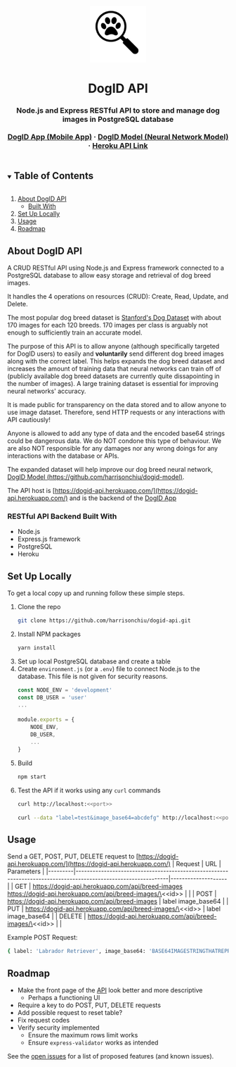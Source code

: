 <!-- PROJECT LOGO -->
<br />
<p align="center">
  <a href="https://github.com/harrisonchiu/dogid-api">
    <img src="docs/dogid-logo.png" alt="Logo" width="128" height="128">
  </a>

  <h1 align="center">DogID API</h1>

  <h3 align="center">
    Node.js and Express RESTful API to store and manage dog images in PostgreSQL database
    <br />
    <br />
    <a href="https://github.com/harrisonchiu/dogid-app">DogID App (Mobile App)</a>
    ·
    <a href="https://github.com/harrisonchiu/dogid-model">DogID Model (Neural Network Model)</a>
    ·
    <a href="https://dogid-api.herokuapp.com/">Heroku API Link</a>
  </h3>
</p>


<!-- TABLE OF CONTENTS -->
<details open="open">
  <summary><h2 style="display: inline-block">Table of Contents</h2></summary>
  <ol>
    <li>
      <a href="#about-dogid-api">About DogID API</a>
      <ul>
        <li><a href="#restful-api-backend-built-with">Built With</a></li>
      </ul>
    </li>
    <li>
      <a href="#set-up-locally">Set Up Locally</a>
    </li>
    <li><a href="#usage">Usage</a></li>
    <li><a href="#roadmap">Roadmap</a></li>
  </ol>
</details>



<!-- ABOUT THE PROJECT -->
## About DogID API

A CRUD RESTful API using Node.js and Express framework connected to a PostgreSQL database
to allow easy storage and retrieval of dog breed images.

It handles the 4 operations on resources (CRUD): Create, Read, Update, and Delete.

The most popular dog breed dataset is
[Stanford's Dog Dataset](http://vision.stanford.edu/aditya86/ImageNetDogs/)
with about 170 images for each 120 breeds.
170 images per class is arguably not enough to sufficiently train an accurate model.

The purpose of this API is to allow anyone (although specifically targeted for DogID users)
to easily and **voluntarily** send different dog breed images along with the correct label.
This helps expands the dog breed dataset and
increases the amount of training data that neural networks can train off of
(publicly available dog breed datasets are currently quite dissapointing in the number of images).
A large training dataset is essential for improving neural networks' accuracy.

It is made public for transparency on the data stored and to allow anyone to use image dataset.
Therefore, send HTTP requests or any interactions with API cautiously!

Anyone is allowed to add any type of data and the encoded base64 strings could be dangerous data.
We do NOT condone this type of behaviour. We are also NOT responsible for any damages nor any wrong doings
for any interactions with the database or APIs.

The expanded dataset will help improve our dog breed neural network,
[DogID Model (https://github.com/harrisonchiu/dogid-model)](https://github.com/harrisonchiu/dogid-model).

The API host is [https://dogid-api.herokuapp.com/](https://dogid-api.herokuapp.com/)
and is the backend of the [DogID App](https://github.com/harrisonchiu/dogid-app)

### RESTful API Backend Built With
- Node.js
- Express.js framework
- PostgreSQL
- Heroku


<!-- GETTING STARTED -->
## Set Up Locally

To get a local copy up and running follow these simple steps.

1. Clone the repo
    ```sh
    git clone https://github.com/harrisonchiu/dogid-api.git
    ```
2. Install NPM packages
    ```sh
    yarn install
    ```
3. Set up local PostgreSQL database and create a table
4. Create `environment.js` (or a `.env`) file to connect Node.js to the database.
This file is not given for security reasons.
    ```js
    const NODE_ENV = 'development'
    const DB_USER = 'user'
    ...

    module.exports = {
        NODE_ENV,
        DB_USER,
        ...
    }
    ```
5. Build
    ```sh
    npm start
    ```
6. Test the API if it works using any `curl` commands
    ```sh
    curl http://localhost:<<port>>
    ```
    ```sh
    curl --data "label=test&image_base64=abcdefg" http://localhost:<<port>>
    ```



<!-- USAGE EXAMPLES -->
## Usage

Send a GET, POST, PUT, DELETE request to [https://dogid-api.herokuapp.com/](https://dogid-api.herokuapp.com/)
| Request | URL                                                                                                           | Parameters         |
|---------|---------------------------------------------------------------------------------------------------------------|--------------------|
| GET     | https://dogid-api.herokuapp.com/api/breed-images<br>https://dogid-api.herokuapp.com/api/breed-images/\<\<id>> |                    |
| POST    | https://dogid-api.herokuapp.com/api/breed-images                                                              | label image_base64 |
| PUT     | https://dogid-api.herokuapp.com/api/breed-images/\<\<id>>                                                     | label image_base64 |
| DELETE  | https://dogid-api.herokuapp.com/api/breed-images/\<\<id>>                                                     |                    |

Example POST Request:
```sh
{ label: 'Labrador Retriever', image_base64: 'BASE64IMAGESTRINGTHATREPRESENTSALABRADORRETRIEVER' }
```


<!-- ROADMAP -->
## Roadmap

- Make the front page of the [API](https://dogid-api.herokuapp.com) look better and more descriptive
    - Perhaps a functioning UI
- Require a key to do POST, PUT, DELETE requests
- Add possible request to reset table?
- Fix request codes
- Verify security implemented
    - Ensure the maximum rows limit works
    - Ensure `express-validator` works as intended

See the [open issues](https://github.com/harrisonchiu/dogid-api/issues) for a list of proposed features (and known issues).
